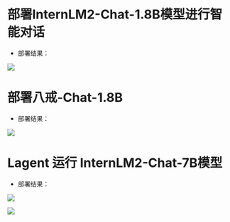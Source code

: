 # 部署InternLM2-Chat-1.8B模型进行智能对话

- 部署结果：

![](https://astearilia.oss-cn-beijing.aliyuncs.com/PicGo/HPC/LLM--LEC002100.png)

# 部署八戒-Chat-1.8B

- 部署结果：

![](https://astearilia.oss-cn-beijing.aliyuncs.com/PicGo/HPC/LLM-LEC002101.png)

# Lagent 运行 InternLM2-Chat-7B模型

- 部署结果：

![](https://astearilia.oss-cn-beijing.aliyuncs.com/PicGo/HPC/LLM-LEC002009.png)

![](https://astearilia.oss-cn-beijing.aliyuncs.com/PicGo/HPC/LLM-LEC002010.png)